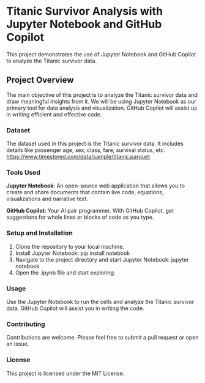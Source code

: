 # Titanic Survivor Analysis with Jupyter Notebook and GitHub Copilot
This project demonstrates the use of Jupyter Notebook and GitHub Copilot to analyze the Titanic survivor data.

## Project Overview
The main objective of this project is to analyze the Titanic survivor data and draw meaningful insights from it. We will be using Jupyter Notebook as our primary tool for data analysis and visualization. GitHub Copilot will assist us in writing efficient and effective code.

### Dataset
The dataset used in this project is the Titanic survivor data. It includes details like passenger age, sex, class, fare, survival status, etc. https://www.timestored.com/data/sample/titanic.parquet

### Tools Used
**Jupyter Notebook**: An open-source web application that allows you to create and share documents that contain live code, equations, visualizations and narrative text.

**GitHub Copilot**: Your AI pair programmer. With GitHub Copilot, get suggestions for whole lines or blocks of code as you type.

### Setup and Installation
1. Clone the repository to your local machine.
2. Install Jupyter Notebook: pip install notebook
3. Navigate to the project directory and start Jupyter Notebook: jupyter notebook
4. Open the .ipynb file and start exploring.

### Usage
Use the Jupyter Notebook to run the cells and analyze the Titanic survivor data. GitHub Copilot will assist you in writing the code.

### Contributing
Contributions are welcome. Please feel free to submit a pull request or open an issue.

### License
This project is licensed under the MIT License.